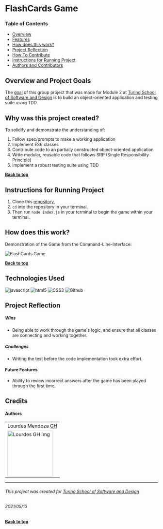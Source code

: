 # FlashCards Game
### Table of Contents
- [Overview](#overview-and-project-goals)
- [Features](#features)
- [How does this work?](#how-does-this-work)
- [Project Reflection](#project-reflection)
- [How To Contribute](#want-to-contribute)
- [Instructions for Running Project](#Instructions-for-running-project)
- [Authors and Contributors](#credits)

## Overview and Project Goals
The [goal](https://frontend.turing.edu/projects/flash-cards.html) of this group project that was made for Module  2 at [Turing School of Software and Design](https://turing.io/) is to build an object-oriented application and testing suite using TDD.

## Why was this project created?
To solidify and demonstrate the understanding of:
1. Follow spec/prompts to make a working application
2. Implement ES6 classes
3. Contribute code to an partially constructed object-oriented application
4. Write modular, reusable code that follows SRP (Single Responsibility Principle)
5. Implement a robust testing suite using TDD

**[Back to top](#table-of-contents)**

## Instructions for Running Project
1. Clone this [repository.](https://github.com/mendozalourdes/flashcards-starter)
2. `cd` into the repository in your terminal.
3. Then run `node index.js` in your terminal to begin the game within your terminal.

## How does this work?
Demonstration of the Game from the Command-Line-Interface:

![FlashCards Game](https://media.giphy.com/media/1AUME89Q8sOGnXeLaE/giphy.gif)

**[Back to top](#table-of-contents)**



## Technologies Used
<p align="left">
  <img src="https://img.shields.io/badge/javascript%20-%23323330.svg?&style=for-the-badge&logo=javascript&logoColor=%23F7DF1E" alt="javascript" />
  <img src="https://img.shields.io/badge/html5%20-%23E34F26.svg?&style=for-the-badge&logo=html5&logoColor=white" alt="html5"/>
  <img src="https://img.shields.io/badge/css3%20-%231572B6.svg?&style=for-the-badge&logo=css3&logoColor=white" alt="CSS3"/>
  <img src="https://img.shields.io/badge/GitHub-100000?style=for-the-badge&logo=github&logoColor=white" alt="Github" />
</p>

## Project Reflection

##### Wins
* Being able to work through the game's logic, and ensure that all classes are connecting and working together.

##### Challenges
* Writing the test before the code implementation took extra effort.

#### Future Features
* Ability to review incorrect answers after the game has been played through the first time.

## Credits
#### Authors
<table>
    <tr>
        <td> Lourdes Mendoza <a href="https://github.com/mendozalourdes/intention-timer">GH</td>
    </tr>
    </tr>
    <td><img src="https://avatars.githubusercontent.com/u/78240633?v=4" alt="Lourdes GH img"
 width="150" height="auto" /></td>
    <tr>
</table>

**************************************************************************
###### This project was created for [Turing School of Software and Design](https://turing.io/)
###### 2021/05/13
**[Back to top](#table-of-contents)**
